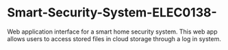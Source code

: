 # Smart-Security-System-ELEC0138-
Web application interface for a smart home security system. This web app allows users to access stored files in cloud storage through a log in system.
